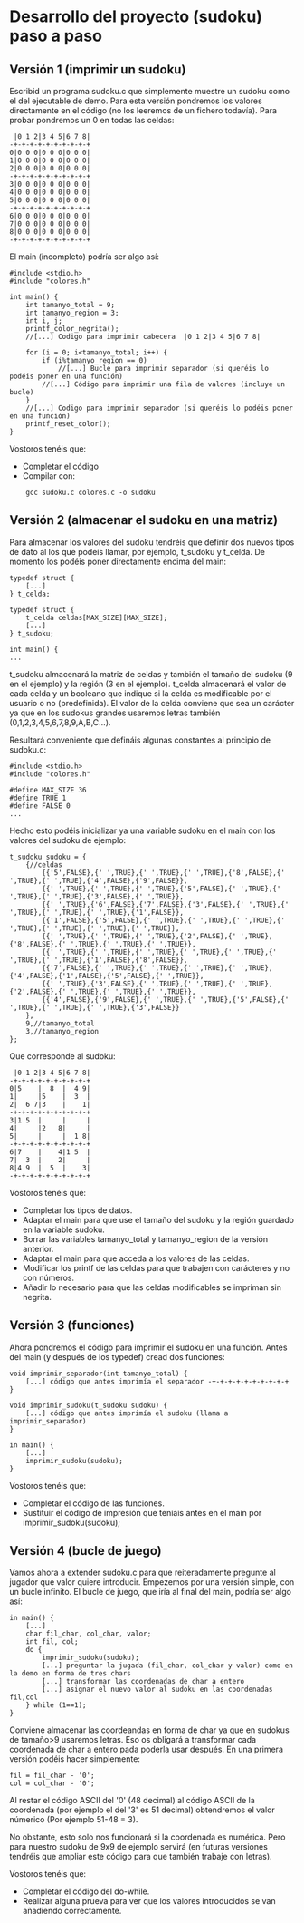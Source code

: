 # Desarrollo del proyecto (sudoku) paso a paso

## Versión 1 (imprimir un sudoku)

Escribid un programa sudoku.c que simplemente muestre un sudoku como el del ejecutable de demo. Para esta versión pondremos los valores directamente en el código (no los leeremos de un fichero todavía). Para probar pondremos un 0 en todas las celdas:
```
 |0 1 2|3 4 5|6 7 8|
-+-+-+-+-+-+-+-+-+-+
0|0 0 0|0 0 0|0 0 0|
1|0 0 0|0 0 0|0 0 0|
2|0 0 0|0 0 0|0 0 0|
-+-+-+-+-+-+-+-+-+-+
3|0 0 0|0 0 0|0 0 0|
4|0 0 0|0 0 0|0 0 0|
5|0 0 0|0 0 0|0 0 0|
-+-+-+-+-+-+-+-+-+-+
6|0 0 0|0 0 0|0 0 0|
7|0 0 0|0 0 0|0 0 0|
8|0 0 0|0 0 0|0 0 0|
-+-+-+-+-+-+-+-+-+-+

```

El main (incompleto) podría ser algo así:

```
#include <stdio.h>
#include "colores.h"

int main() {
	int tamanyo_total = 9;
	int tamanyo_region = 3; 
	int i, j;
	printf_color_negrita();
	//[...] Codigo para imprimir cabecera  |0 1 2|3 4 5|6 7 8|

	for (i = 0; i<tamanyo_total; i++) {
		if (i%tamanyo_region == 0) 
			//[...] Bucle para imprimir separador (si queréis lo podéis poner en una función) 
		//[...] Código para imprimir una fila de valores (incluye un bucle)
	}
	//[...] Codigo para imprimir separador (si queréis lo podéis poner en una función) 
	printf_reset_color();
}
```
Vostoros tenéis que:

- Completar el código
- Compilar con:
```
	gcc sudoku.c colores.c -o sudoku
```

## Versión 2 (almacenar el sudoku en una matriz)

Para almacenar los valores del sudoku tendréis que definir dos nuevos tipos de dato al los que podeís llamar, por ejemplo, t_sudoku y t_celda. De momento los podéis poner directamente encima del main:

```
typedef struct {
	[...]
} t_celda;

typedef struct {
	t_celda celdas[MAX_SIZE][MAX_SIZE];
	[...]
} t_sudoku;

int main() {
...
```
t_sudoku almacenará la matriz de celdas y también el tamaño del sudoku (9 en el ejemplo) y la región (3 en el ejemplo). t_celda almacenará el valor de cada celda y un booleano que indique si la celda es modificable por el usuario o no (predefinida). El valor de la celda conviene que sea un carácter ya que en los sudokus grandes usaremos letras también (0,1,2,3,4,5,6,7,8,9,A,B,C...).

Resultará conveniente que defináis algunas constantes al principio de sudoku.c:

```
#include <stdio.h>
#include "colores.h"

#define MAX_SIZE 36
#define TRUE 1
#define FALSE 0
...
```
Hecho esto podéis inicializar ya una variable sudoku en el main con los valores del sudoku de ejemplo:

```
t_sudoku sudoku = {
	{//celdas
		{{'5',FALSE},{' ',TRUE},{' ',TRUE},{' ',TRUE},{'8',FALSE},{' ',TRUE},{' ',TRUE},{'4',FALSE},{'9',FALSE}},
		{{' ',TRUE},{' ',TRUE},{' ',TRUE},{'5',FALSE},{' ',TRUE},{' ',TRUE},{' ',TRUE},{'3',FALSE},{' ',TRUE}},
		{{' ',TRUE},{'6',FALSE},{'7',FALSE},{'3',FALSE},{' ',TRUE},{' ',TRUE},{' ',TRUE},{' ',TRUE},{'1',FALSE}},			
		{{'1',FALSE},{'5',FALSE},{' ',TRUE},{' ',TRUE},{' ',TRUE},{' ',TRUE},{' ',TRUE},{' ',TRUE},{' ',TRUE}},
		{{' ',TRUE},{' ',TRUE},{' ',TRUE},{'2',FALSE},{' ',TRUE},{'8',FALSE},{' ',TRUE},{' ',TRUE},{' ',TRUE}},
		{{' ',TRUE},{' ',TRUE},{' ',TRUE},{' ',TRUE},{' ',TRUE},{' ',TRUE},{' ',TRUE},{'1',FALSE},{'8',FALSE}},
		{{'7',FALSE},{' ',TRUE},{' ',TRUE},{' ',TRUE},{' ',TRUE},{'4',FALSE},{'1',FALSE},{'5',FALSE},{' ',TRUE}},
		{{' ',TRUE},{'3',FALSE},{' ',TRUE},{' ',TRUE},{' ',TRUE},{'2',FALSE},{' ',TRUE},{' ',TRUE},{' ',TRUE}},
		{{'4',FALSE},{'9',FALSE},{' ',TRUE},{' ',TRUE},{'5',FALSE},{' ',TRUE},{' ',TRUE},{' ',TRUE},{'3',FALSE}}
	},
	9,//tamanyo_total
	3,//tamanyo_region
};
```

Que corresponde al sudoku: 
```
 |0 1 2|3 4 5|6 7 8|
-+-+-+-+-+-+-+-+-+-+
0|5    |  8  |  4 9|
1|     |5    |  3  |
2|  6 7|3    |    1|
-+-+-+-+-+-+-+-+-+-+
3|1 5  |     |     |
4|     |2   8|     |
5|     |     |  1 8|
-+-+-+-+-+-+-+-+-+-+
6|7    |    4|1 5  |
7|  3  |    2|     |
8|4 9  |  5  |    3|
-+-+-+-+-+-+-+-+-+-+
```

Vostoros tenéis que:

- Completar los tipos de datos.
- Adaptar el main para que use el tamaño del sudoku y la región guardado en la variable sudoku. 
- Borrar las variables tamanyo_total y tamanyo_region de la versión anterior.
- Adaptar el main para que acceda a los valores de las celdas.
- Modificar los printf de las celdas para que trabajen con carácteres y no con números.
- Añadir lo necesario para que las celdas modificables se impriman sin negrita.


## Versión 3 (funciones)

Ahora pondremos el código para imprimir el sudoku en una función. Antes del main (y después de los typedef) cread dos funciones:

```
void imprimir_separador(int tamanyo_total) {
	[...] código que antes imprimía el separador -+-+-+-+-+-+-+-+-+-+
}

void imprimir_sudoku(t_sudoku sudoku) {
	[...] código que antes imprimía el sudoku (llama a imprimir_separador)
}

in main() {
	[...]
	imprimir_sudoku(sudoku);
}

```
Vostoros tenéis que:

- Completar el código de las funciones.
- Sustituir el código de impresión que teníais antes en el main por imprimir_sudoku(sudoku);


## Versión 4 (bucle de juego)

Vamos ahora a extender sudoku.c para que reiteradamente pregunte al jugador que valor quiere introducir. Empezemos por una versión simple, con un bucle infinito. El bucle de juego, que iría al final del main, podría ser algo así:
```
in main() {
	[...]
	char fil_char, col_char, valor;
	int fil, col;
	do {
		imprimir_sudoku(sudoku);
		[...] preguntar la jugada (fil_char, col_char y valor) como en la demo en forma de tres chars 
		[...] transformar las coordenadas de char a entero
		[...] asignar el nuevo valor al sudoku en las coordenadas fil,col
	} while (1==1);
}
```
Conviene almacenar las coordeandas en forma de char ya que en sudokus de tamaño>9 usaremos letras. Eso os obligará a transformar cada coordenada de char a entero pada poderla usar después. En una primera versión podéis hacer simplemente: 
```
fil = fil_char - '0';
col = col_char - '0';
```
Al restar el código ASCII del '0' (48 decimal) al código ASCII de la coordenada (por ejemplo el del '3' es 51 decimal) obtendremos el valor númerico (Por ejemplo 51-48 = 3).

No obstante, esto solo nos funcionará si la coordenada es numérica. Pero para nuestro sudoku de 9x9 de ejemplo servirá (en futuras versiones tendréis que ampliar este código para que también trabaje con letras).

Vostoros tenéis que:

- Completar el código del do-while.
- Realizar alguna prueva para ver que los valores introducidos se van añadiendo correctamente.


<!--

## Versión 2 (mostrar las cartas de los jugadores)

Escribid un programa cinquillo.c para que (sin mostrar menús ni nada) simplemente muestre las cartas de los jugadores (no las del mantel) con el aspecto del que aparece en el ejecutable de demo y termine. Para esta versión nos inventaremos unas cartas fijas para cada jugador. El main podría quedar así:
```
int main() {
	t_jugador jugadores[NUM_JUGS];
	jugadores[0].cartas[0].pal = PAL_OROS;
	jugadores[0].cartas[0].num = 1;
	...
	imprimir_jugadores(jugadores);
}
```

Vostoros tenéis que:

- Añadir a cinquillo.c las constantes NUM_JUGS y NUM_CARTAS_JUG. 
- Añadir a cinquillo.c la definición del tipo t_jugador que incluya el número de cartas que tiene, un vector de t_carta. 
- Añadir a cinquillo.c la función "imprimir_jugadores" que deberéis programar. 

*NOTA: Las constantes, typedef y métodos relativos a los jugadores podrían ir en una librería (e.g. jugadores.c/jugadores.h como la que hemos usado para las cartas. Aquí no os lo sugiero para no complicarlo. Lo podéis hacer si queréis, lo podéis hacer más adelante o podéis no hacerlo. És una decisión de diseño que deberéis tomar.*

## Versión 3 (repartir las cartas de una baraja)

Ahora vamos a modificar la versión anterior para que, en vez de fijar nosotros el contenido de las cartas de los jugadores, estas salgan de una "baraja". Lo demás lo dejaremos igual. El main pasaría a ser algo así:
```
int main() {
	t_jugador jugadores[NUM_JUGS];
	t_baraja baraja;
	crear_baraja(&baraja);
	inicializar_azar();
	for (int i = 0; i < NUM_JUGS; i++) {
		for(int j = 0; j < NUM_CARTAS_JUG; j++) {
			jugadores[i].cartas[j] = sacar_carta_baraja(&baraja);
		}
		jugadores[i].num_cartas = NUM_CARTAS_JUG;
	}
	imprimir_jugadores(jugadores);
}
```
Vostoros tenéis que:

- Crear los ficheros baraja.c y baraja.h. 
- En baraja.h definir t_baraja (almacena un vector de cartas y el número de cartas total que tiene la baraja). 
- En baraja.h también incluiréis la declaración de las funciones:
```
	void crear_baraja(t_baraja *p_baraja);
	t_carta sacar_carta_baraja(t_baraja * p_baraja);
```
- En baraja.c deberéis programar esas dos funciones. La función crear_baraja simplemente carga todas las cartas posibles en la baraja e inicializa el campo con el número de cartas totales (40). Tal vez sea conveniente definir las constantes NUM_NUMS = 10 y NUM_PALS = 4 en alguna parte (por ejemplo en carta.h). 
- La función sacar_carta_baraja ha de sacar una carta al azar. Para ello deberéis usar la librería azar.c/azar.h proporcionada que incluye la función:
```
int numero_al_azar(int max);

```
La función genera enteros pseudoaleatorios entre 0 y max-1. Mediante esta función podéis ir sacando cartas de la baraja (max sería el número de cartas que todavía quedan en la baraja). Cada vez que saquéis una carta debéis restar 1 al campo de t_baraja que contiene el número de cartas que quedan.
- La librería baraja.c/baraja.h también incluye la función inicializar_azar() que hay que llamar al princio del programa (ya os lo he añadido en el main de más arriba). Esta función utiliza el reloj del ordenador y es necesaria para que los números pseudoaleatorios que luego genera no sean siempre los mismos.
- Añadir a cinquillo.c includes de baraja.h y azar.h.
- Deberéis compilar con:
```
	gcc cinquillo.c colores.c carta.c baraja.c azar.c -o cinquillo
```
## Versión 4 (el mantel)

Ahora vamos a modificar la versión anterior para añadir la información del mantel, en el que los jugadores van depositando sus cartas. El mantel, que inicialmente está vacío, es esencialmente una matriz de cartas NUM_NUMSxNUM_PALS. Pero no hace falta guardar un campo t_carta para cada celda de la matriz ya que la posición en la matriz ya nos da la información del palo y el número. Podemos guardar simplemente booleanos.

Vostoros tenéis que:

- Añadid en el main de cinquillo.c la declaración del mantel:
```
int main() {
	int mantel[NUM_NUMS][NUM_PALS]; //vector de booleanos
	...
```
- Inicializad toda la matriz a FALSE.
- Programad (en el mismo cinquillo.c) la función:
```
void imprimir_mantel(char mantel[NUM_NUMS][NUM_PALS]); 
```
- Llamad a la función al final del main.

Si lo probáis os saldrá un mantel vacío. Para ver que todo funciona podéis modificar manualmente en el main alguna de las cartas antes de imprimir el mantel, por ejemplo:
```
mantel[0][0] = TRUE;
mantel[4][3] = TRUE;
mantel[9][3] = TRUE;
```

## Versión 5 (el bucle de juego)

Vamos ahora a extender cinquillo.c para que reiteradamente pregunte a todos los jugadores que carta quieren tirar (el bucle de juego). Empezemos por una versión simple, con un bucle infinito y todos los jugadores humanos. El bucle de juego, que iría al final del main, podría ser algo así:
```
do {
	for (int i = 0; i < NUM_JUGS; i++) {
		imprimir_jugadores(jugadores);
		imprimir_mantel(mantel);
		printf("\nTurno de JUG#%d:\n", i);
		printf("\nQue tirada realizas? ");
		int opcion;
		scanf("%d%*c", &opcion);
	}
} while (1==1);	
```
Ahora hay un scanf para que veáis cual es la idea, pero tendremos que modificar esa parte.

## Versión 6 (pedir al usuario qué carta quiere jugar)

En el bucle de juego reemplacemos las algunas líneas de prueba que hemos puesto antes por una llamada a una función "pedir_carta" del siguiente modo:
```
do {
	for (int i = 0; i < NUM_JUGS; i++) {
		imprimir_jugadores(jugadores);
		imprimir_mantel(mantel);
		printf("\nTurno de JUG#%d:\n", i);
		int puede_jugar = pedir_carta(i, jugadores, mantel, &carta_seleccionada);
	}
} while (1==1);	
```
Tendréis que añadir la declaración la carta seleccionada por el jugador:
```
int main() {
	...
	t_carta carta_seleccionada;
	...
```
- Programad (en el mismo cinquillo.c) la función pedir_carta, que muestra al usuario las posibles cartas y le pregunta cual escoge. Sería algo así:
```
int pedir_carta(int num_jugador, t_jugador jugadores[NUM_JUGS], char mantel[NUM_NUMS][NUM_PALS], t_carta *carta_selecccionada) {
	int opcion;
	t_cartas posibles;
	cartas_posibles(num_jugador, jugadores, mantel, &posibles);
	//Mostrar las cartas posibles.
	//Si hay posibles pedir al usuario la opción deseada. 
	//Poner la carta en carta_selecccionada (si hay posibles)
	//Devuelve TRUE si había alguna carta posible
}
```
En caso de que el usuario introduzca una opción <=0 o mayor que el número de cartas que hay en "posibles" se deberá repetir la pregunta. Conviene poner el análisis de las cartas posibles en una función a parte (por ejemplo "cartas_posibles"):
```
void cartas_posibles(int num_jugador, t_jugador jugadores[NUM_JUGS], char mantel[NUM_NUMS][NUM_PALS], t_cartas_posibles *posibles) {
	posibles->num_cartas = 0;
	for (int i = 0; i < jugadores[num_jugador].num_cartas; i++) {
		if (es_posible(jugadores[num_jugador].cartas[i], mantel)) {
			//Añadimos la carta del jugador a "posibles".
			//Incrementamos el número de cartas que hay en "posibles".
		}
	}
}
```
Esta función llama a "es_posible", que dada una carta devuelve TRUE si se pude poner en el mantel:
```
int es_posible(t_carta carta, char mantel[NUM_NUMS][NUM_PALS]) {
	//Devolverá TRUE si se cumple alguna de las siguintes condiciones:
	// El identificador de la figura es un 4 (figura 5).
	// El identificador de la figura es mayor que cero hay una carta en el mantel para ese palo y una figura con identificador+1.
	//El identificador de la figura es menor que NUM_NUMS-1 y hay una carta en el mantel para ese palo y una figura con identificador-1. 
}
```

## Versión 7 (aplicar la jugada seleccionada)

Extendamos nuestro bucle de juego para que se aplique la jugada seleccionada por el usuario:
```
do {
	for (int i = 0; i < NUM_JUGS; i++) {
		imprimir_jugadores(jugadores);
		imprimir_mantel(mantel);
		printf("\nTurno de JUG#%d:\n", i);
		int puede_jugar = pedir_carta(i, jugadores, mantel, &carta_seleccionada);
		if (puede_jugar)
			poner_carta(carta_seleccionada, i, jugadores, mantel);
	}
} while (1==1);
```
- Programad la función poner_carta. Por un lado pondrá a TRUE la posición del mantel correspondiente a la carta seleccionada. Por otro lado, eliminará la carta del jugador correspondiente. Esto último conviene ponerlo en una función a parte, "eliminar_carta_jugador":
```
void eliminar_carta_jugador(t_carta carta, int num_jugador, t_jugador jugadores[NUM_JUGS]);

void poner_carta(t_carta carta, int num_jugador, t_jugador jugadores[NUM_JUGS], char mantel[NUM_NUMS][NUM_PALS]);
```
La función "eliminar_carta_jugador" hará la típica eliminación de un elemento de un vector.

## Versión 8 (detectar final del juego)

Extendamos nuestro bucle de juego para que el juego termine:
```
int final = FALSE;
	do {
		for (int i = 0; i < NUM_JUGS && !final; i++) {
			imprimir_jugadores(jugadores);
			imprimir_mantel(mantel);
			printf("\nTurno de JUG#%d:\n", i);
			int puede_jugar = pedir_carta(i, jugadores, mantel, &carta_seleccionada);
			if (puede_jugar)
				final = poner_carta(carta_seleccionada, i, jugadores, mantel);
			if (final) {
				imprimir_jugadores(jugadores);
				imprimir_mantel(mantel);
				printf_color_negrita();
				printf("\nHA GANADO EL JUGADOR #%d.\n\n", i);
				printf_reset_color();
			}
		}
	} while (!final);
```
Vosotros tenéis que modificar la función "poner_carta" para que devuelva TRUE si el jugador se ha quedado sin cartas. 

## Versión 9 (poner el 5 de oros)

Hasta ahora hemos ignorado el hecho de que el juego lo empieza el jugador que tiene el cinco de oros. Para tenerlo en cuenta llamaremos a una nueva función, "poner_5_oros", antes del bucle de juego.
```
int jugador_que_empieza = poner_5_oros(jugadores, mantel);

//bucle de juego
int final = FALSE;
do {
	for (int i = jugador_que_empieza; i < NUM_JUGS && !final; i++) {
		...
	}
	jugador_que_empieza = 0;
} while (!final);
```
La función "poner_5_oros" buscará que jugador tiene esa carta, llamará a la función "poner_carta" y devolverá la posición del siguiente jugador (el que empieza a jugar).

## Versión 10 (jugadores no humanos)

Añadid al juego la pregunta inicial que hace en la demo sobre si hay un jugador humano (hasta ahora hemos asumido que todos lo eran). Deberéis realizar las modificaciones necesarias para que haya jugadores no humanos (simplemente seleccionaran la primera carta de las posibles). Una vez lo tengáis podéis introducir un tiempo de espera para que el usuario tenga tiempo de ver lo que han hecho los jugadores no humanos como sucede en la demo. Para ello usad la librería duerme.c/duerme.h.

-->